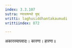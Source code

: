 ```yaml
---
index: 3.3.107
sutra: ण्यासश्रन्थो युच्
vritti: laghusiddhantakaumudi
vrittiindex: 872

---
```

अकारस्यापवादः। कारणा। हारणा॥